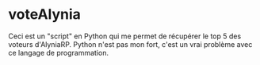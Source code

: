 # voteAlynia
Ceci est un "script" en Python qui me permet de récupérer le top 5 des voteurs d'AlyniaRP.
Python n'est pas mon fort, c'est un vrai problème avec ce langage de programmation. 
